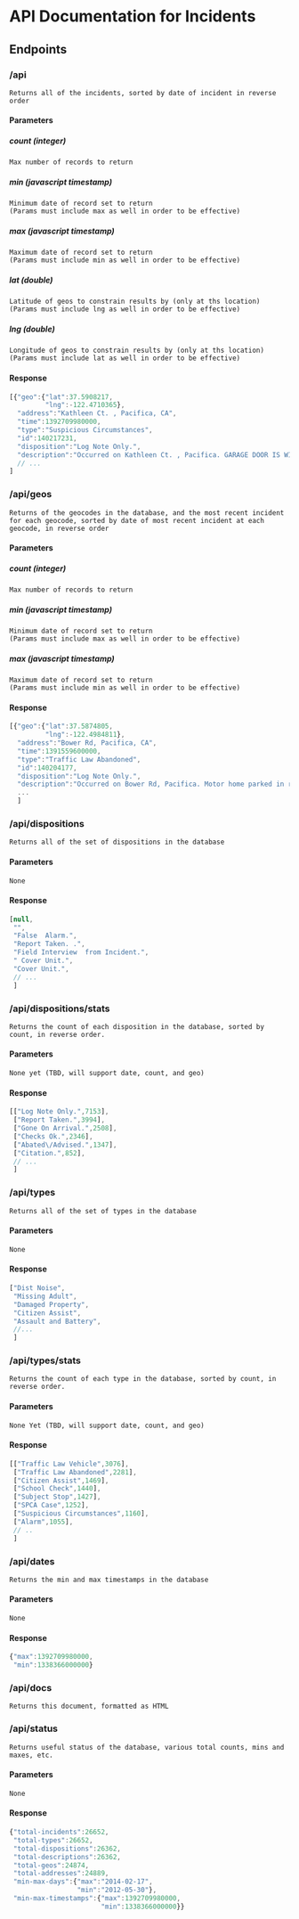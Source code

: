 # API Documentation for Incidents

## Endpoints

### /api
	Returns all of the incidents, sorted by date of incident in reverse order
#### Parameters
#####	count (integer)
	Max number of records to return
#####	min (javascript timestamp)
	Minimum date of record set to return
	(Params must include max as well in order to be effective)
#####	max (javascript timestamp)
	Maximum date of record set to return
	(Params must include min as well in order to be effective)
#####	lat (double)
	Latitude of geos to constrain results by (only at ths location)
	(Params must include lng as well in order to be effective)
#####	lng (double)
	Longitude of geos to constrain results by (only at ths location)
	(Params must include lat as well in order to be effective)
#### Response
```javascript
[{"geo":{"lat":37.5908217,
		 "lng":-122.4710365},
  "address":"Kathleen Ct. , Pacifica, CA",
  "time":1392709980000,
  "type":"Suspicious Circumstances",
  "id":140217231,
  "disposition":"Log Note Only.",
  "description":"Occurred on Kathleen Ct. , Pacifica. GARAGE DOOR IS WIDE OPEN \/\/ ALL HOUSE LIGHTS OFF \/\/ "},
  // ...
]
```
### /api/geos
	Returns of the geocodes in the database, and the most recent incident for each geocode, sorted by date of most recent incident at each geocode, in reverse order
#### Parameters
#####	count (integer)
	Max number of records to return
#####	min (javascript timestamp)
	Minimum date of record set to return
	(Params must include max as well in order to be effective)
#####	max (javascript timestamp)
	Maximum date of record set to return
	(Params must include min as well in order to be effective)
#### Response
```javascript
[{"geo":{"lat":37.5874805,
		 "lng":-122.4984811},
  "address":"Bower Rd, Pacifica, CA",
  "time":1391559600000,
  "type":"Traffic Law Abandoned",
  "id":140204177,
  "disposition":"Log Note Only.",
  "description":"Occurred on Bower Rd, Pacifica. Motor home parked in roadway \/\/ vehicle has been there since the weekend "}
  ...
  ]
```
### /api/dispositions
	Returns all of the set of dispositions in the database
#### Parameters
	None
#### Response
```javascript
[null,
 "",
 "False  Alarm.",
 "Report Taken. .",
 "Field Interview  from Incident.",
 " Cover Unit.",
 "Cover Unit.",
 // ...
 ]
```
### /api/dispositions/stats
	Returns the count of each disposition in the database, sorted by count, in reverse order.
#### Parameters
	None yet (TBD, will support date, count, and geo)
#### Response
```javascript
[["Log Note Only.",7153],
 ["Report Taken.",3994],
 ["Gone On Arrival.",2508],
 ["Checks Ok.",2346],
 ["Abated\/Advised.",1347],
 ["Citation.",852],
 // ...
 ]
```
### /api/types 
	Returns all of the set of types in the database
#### Parameters
	None
#### Response
```javascript
["Dist Noise",
 "Missing Adult",
 "Damaged Property",
 "Citizen Assist",
 "Assault and Battery",
 //...
 ]
```
### /api/types/stats 
	Returns the count of each type in the database, sorted by count, in reverse order.
#### Parameters
	None Yet (TBD, will support date, count, and geo)
#### Response
```javascript
[["Traffic Law Vehicle",3076],
 ["Traffic Law Abandoned",2281],
 ["Citizen Assist",1469],
 ["School Check",1440],
 ["Subject Stop",1427],
 ["SPCA Case",1252],
 ["Suspicious Circumstances",1160],
 ["Alarm",1055],
 // ..
 ]
```
### /api/dates
	Returns the min and max timestamps in the database
#### Parameters
	None
#### Response
```javascript
{"max":1392709980000,
 "min":1338366000000}
```
### /api/docs
	Returns this document, formatted as HTML
### /api/status
	Returns useful status of the database, various total counts, mins and maxes, etc.
#### Parameters
	None
#### Response
```javascript
{"total-incidents":26652,
 "total-types":26652,
 "total-dispositions":26362,
 "total-descriptions":26362,
 "total-geos":24874,
 "total-addresses":24889,
 "min-max-days":{"max":"2014-02-17",
				 "min":"2012-05-30"},
 "min-max-timestamps":{"max":1392709980000,
					   "min":1338366000000}}
```

